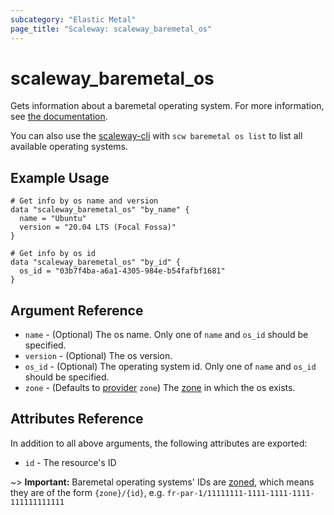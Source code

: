 ```yaml
---
subcategory: "Elastic Metal"
page_title: "Scaleway: scaleway_baremetal_os"
---
```


# scaleway_baremetal_os

Gets information about a baremetal operating system.
For more information, see [the documentation](https://www.scaleway.com/en/developers/api/elastic-metal/#path-os-list-available-oses).

You can also use the [scaleway-cli](https://github.com/scaleway/scaleway-cli) with `scw baremetal os list` to list all available operating systems.

## Example Usage

```hcl
# Get info by os name and version
data "scaleway_baremetal_os" "by_name" {
  name = "Ubuntu"
  version = "20.04 LTS (Focal Fossa)"
}

# Get info by os id
data "scaleway_baremetal_os" "by_id" {
  os_id = "03b7f4ba-a6a1-4305-984e-b54fafbf1681"
}
```

## Argument Reference

- `name` - (Optional) The os name. Only one of `name` and `os_id` should be specified.
- `version` - (Optional) The os version.
- `os_id` - (Optional) The operating system id. Only one of `name` and `os_id` should be specified.
- `zone` - (Defaults to [provider](../index.md#zone) `zone`) The [zone](../guides/regions_and_zones.md#zones) in which the os exists.

## Attributes Reference

In addition to all above arguments, the following attributes are exported:

- `id` - The resource's ID

~> **Important:** Baremetal operating systems' IDs are [zoned](../guides/regions_and_zones.md#resource-ids), which means they are of the form `{zone}/{id}`, e.g. `fr-par-1/11111111-1111-1111-1111-111111111111`
